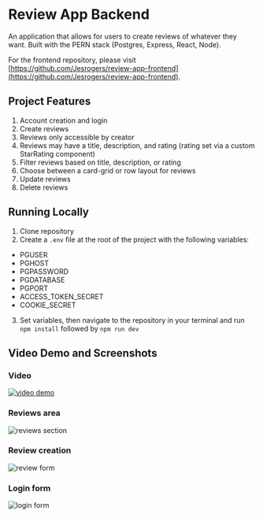 # Review App Backend

An application that allows for users to create reviews of whatever they want. Built with the PERN stack (Postgres, Express, React, Node).

For the frontend repository, please visit [https://github.com/Jesrogers/review-app-frontend](https://github.com/Jesrogers/review-app-frontend).

## Project Features

1. Account creation and login
2. Create reviews
 1. Reviews only accessible by creator
 2. Reviews may have a title, description, and rating (rating set via a custom StarRating component)
5. Filter reviews based on title, description, or rating
6. Choose between a card-grid or row layout for reviews
7. Update reviews
8. Delete reviews

## Running Locally
1. Clone repository
2. Create a `.env` file at the root of the project with the following variables:
 * PGUSER
 * PGHOST
 * PGPASSWORD
 * PGDATABASE   
 * PGPORT
 * ACCESS_TOKEN_SECRET
 * COOKIE_SECRET
3. Set variables, then navigate to the repository in your terminal and run `npm install` followed by `npm run dev`

## Video Demo and Screenshots

### Video
[![video demo](https://i.imgur.com/Pg2N0md.png)](https://www.youtube.com/watch?v=S09ONmMOyGQ)

### Reviews area

![reviews section](https://i.imgur.com/piUqgcT.png)

### Review creation

![review form](https://i.imgur.com/wcZx3mm.png)

### Login form

![login form](https://i.imgur.com/hokSWLK.png)
